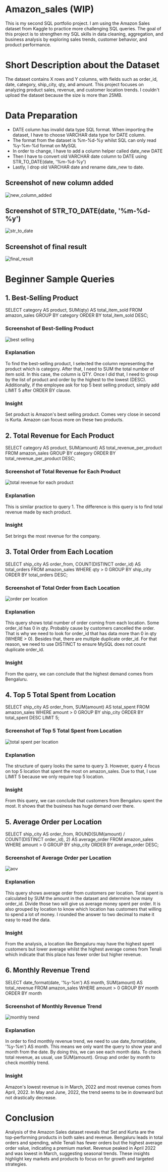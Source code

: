 # Amazon_sales (WIP)
This is my second SQL portfolio project. I am using the Amazon Sales dataset from Kaggle to practice more challenging SQL queries. The goal of this project is to strengthen my SQL skills in data cleaning, aggregation, and business analysis by exploring sales trends, customer behavior, and product performance.

# Short Description about the Dataset
The dataset contains X rows and Y columns, with fields such as order_id, date, category, ship_city, qty, and amount. This project focuses on analyzing product sales, revenue, and customer location trends. I couldn't upload the dataset because the size is more than 25MB.

# Data Preparation
- DATE column has invalid data type SQL format. When importing the dataset, I have to choose VARCHAR data type for DATE column.
- The format from the dataset is %m-%d-%y whilst SQL can only read %y-%m-%d format on MySQL
- In order to change, I have to add a column helper called date_new DATE
- Then I have to convert old VARCHAR date column to DATE using STR_TO_DATE(date, '%m-%d-%y')
- Lastly, I drop old VARCHAR date and rename date_new to date.

## Screenshot of new column added
![new_column_added](add_new_column.png)

## Screenshot of STR_TO_DATE(date, '%m-%d-%y')
![str_to_date](str_to_date.png)

## Screenshot of final result
![final_result](last_action1.png)

# Beginner Sample Queries 

## 1. Best-Selling Product
SELECT category AS product, SUM(qty) AS total_item_sold
FROM amazon_sales
GROUP BY category
ORDER BY total_item_sold DESC;

### Screenshot of Best-Selling Product
![best selling](best_selling.png)

### Explanation
To find the best-selling product, I selected the column representing the product which is category. After that, I need to SUM the total number of item sold. In this case, the column is QTY. Once I did that, I need to group by the list of product and order by the highest to the lowest (DESC). Additionally, if the employee ask for top 5 best selling product, simply add LIMIT 5 after ORDER BY clause.

### Insight
Set product is Amazon's best selling product. Comes very close in second is Kurta. Amazon can focus more on these two products.

## 2. Total Revenue for Each Product
SELECT category AS product, SUM(amount) AS total_revenue_per_product
FROM amazon_sales
GROUP BY category
ORDER BY total_revenue_per_product DESC;

### Screenshot of Total Revenue for Each Product
![total revenue for each product](total_revenue_for_product.png)

### Explanation
This is similar practice to query 1. The difference is this query is to find total revenue made by each product.

### Insight
Set brings the most revenue for the company. 

## 3. Total Order from Each Location
SELECT ship_city AS order_from, COUNT(DISTINCT order_id) AS total_orders
FROM amazon_sales
WHERE qty > 0
GROUP BY ship_city
ORDER BY total_orders DESC;

### Screenshot of Total Order from Each Location
![order per location](order_per_location.png)

### Explanation
This query shows total number of order coming from each location. Some order_id has 0 in qty. Probably cause by customers cancelled the order. That is why we need to look for order_id that has data more than 0 in qty (WHERE > 0). Besides that, there are multiple duplicate order_id. For that reason, we need to use DISTINCT to ensure MySQL does not count duplicate order_id.

### Insight
From the query, we can conclude that the highest demand comes from Bengaluru.

## 4. Top 5 Total Spent from Location
SELECT ship_city AS order_from, SUM(amount) AS total_spent
FROM amazon_sales
WHERE amount > 0
GROUP BY ship_city
ORDER BY total_spent DESC LIMIT 5;

### Screenshot of Top 5 Total Spent from Location
![total spent per location](total_spent_location.png)

### Explanation
The structure of query looks the same to query 3. However, query 4 focus on top 5 location that spent the most on amazon_sales. Due to that, I use LIMIT 5 because we only require top 5 location. 

### Insight
From this query, we can conclude that customers from Bengaluru spent the most.  It shows that the business has huge demand over there.

## 5. Average Order per Location
SELECT ship_city AS order_from, ROUND(SUM(amount) / COUNT(DISTINCT order_id), 2) AS average_order
FROM amazon_sales
WHERE amount > 0
GROUP BY ship_city
ORDER BY average_order DESC;

### Screenshot of Average Order per Location
![aov](aov.png)

### Explanation
This query shows average order from customers per location. Total spent is calculated by SUM the amount in the dataset and determine how many order_id. Divide those two will give us average money spent per order. It is also grouped by location to know which location has customers that willing to spend a lot of money. I rounded the answer to two decimal to make it easy to read the data. 

### Insight
From the analysis, a location like Bengaluru may have the highest spent customers but lower average whilst the highest average comes from Tenali which indicate that this place has fewer order but higher revenue.

## 6. Monthly Revenue Trend
SELECT date_format(date, '%y-%m') AS month, SUM(amount) AS total_revenue
FROM amazon_sales
WHERE amount > 0
GROUP BY month
ORDER BY month

### Screenshot of Monthly Revenue Trend
![monthly trend](monthly_revenue.png)

### Explanation
In order to find monthly revenue trend, we need to use date_format(date, '%y-%m') AS month. This means we only want the query to show year and month from the date. By doing this, we can see each month data. To check total revenue, as usual, use SUM(amount). Group and order by month to check monthly trend.

### Insight
Amazon's lowest revenue is in March, 2022 and most revenue comes from April, 2022. In May and June, 2022, the trend seems to be in downward but not drastically decrease.

# Conclusion
Analysis of the Amazon Sales dataset reveals that Set and Kurta are the top-performing products in both sales and revenue. Bengaluru leads in total orders and spending, while Tenali has fewer orders but the highest average order value, indicating a premium market. Revenue peaked in April 2022 and was lowest in March, suggesting seasonal trends. These insights highlight key markets and products to focus on for growth and targeted strategies.
